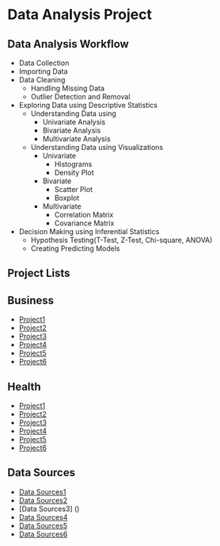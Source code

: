 # Data Analysis Project

## Data Analysis Workflow
- Data Collection
- Importing Data
- Data Cleaning
  - Handling Missing Data
  - Outlier Detection and Removal
- Exploring Data using Descriptive Statistics
  - Understanding Data using
    - Univariate Analysis
    - Bivariate Analysis
    - Multivariate Analysis
  - Understanding Data using Visualizations
    - Univariate
      - Histograms
      - Density Plot
    - Bivariate
      - Scatter Plot
      - Boxplot
    - Multivariate
      - Correlation Matrix
      - Covariance Matrix
- Decision Making using Inferential Statistics
  - Hypothesis Testing(T-Test, Z-Test, Chi-square, ANOVA)
  - Creating Predicting Models

## Project Lists
## Business
- [Project1]()
- [Project2]()
- [Project3]()
- [Project4]()
- [Project5]()
- [Project6]()

## Health
- [Project1]()
- [Project2]()
- [Project3]()
- [Project4]()
- [Project5]()
- [Project6]()

## Data Sources
- [Data Sources1]()
- [Data Sources2]()
- [Data Sources3] ()
- [Data Sources4]()
- [Data Sources5]()
- [Data Sources6]()
